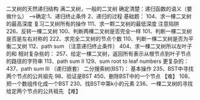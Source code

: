 二叉树的天然递归结构
    满二叉树，一般的二叉树
    确定清楚：递归函数的语义（要做什么）
             ——>确定:1、递归终止条件
                     2、递归的过程
    基础题：
        104、求一棵二叉树的最高深度
        复习二叉树所有的操作
        111、求一颗二叉树的最低深度 注意陷阱
        226、反转一棵二叉树
        100、判断两棵二叉树是否完全一样
        101、判断一棵二叉树是否是左右对称的
        222、求完全二叉树的节点个数
        110、判断一棵二叉树是否为平衡二叉树
        112、path sum （注意递归终止条件）
        404、求一棵二叉树所以左叶子的和
    相对复杂些的：
        257、给定一棵二叉树，返回所有表示从根节点到叶子节点的路径的字符串
        113、path sum II
        129、sum root to leaf numbers
    更复杂的：
        437、path sum III （递归嵌套）
    二分搜索树(BST)：
            基本操作
            235、BST中寻找两个节点的公共祖先
            98、验证是BST
            450、删除BST中的一个节点 【难】
            108、把一个数组传化成一个BST
            230、找BST中第k小的元素
    236、一棵二叉树的寻找给定两个节点的公共祖先 【难】



